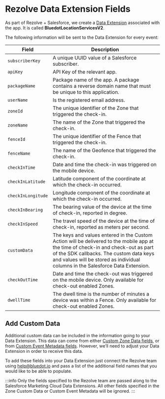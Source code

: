 Rezolve Data Extension Fields
=============================

As part of Rezolve + Salesforce, we create a [Data Extension](https://help.salesforce.com/articleView?id=mc_co_salesforce_data_extensions.htm&type=5) associated with the app. It is called **BluedotLocationServicesV2**.  

The following information will be sent to the Data Extension for every event:

| **Field**          | **Description**                                                                                                                                                                                                                                                 |
|--------------------|-----------------------------------------------------------------------------------------------------------------------------------------------------------------------------------------------------------------------------------------------------------------|
| `subscriberKey`    | A unique UUID value of a Salesforce subscriber.                                                                                                                                                                                                                 |
| `apiKey`           | API Key of the relevant app.                                                                                                                                                                                                                                    |
| `packageName`      | Package name of the app. A package contains a reverse domain name that must be unique to this application.                                                                                                                                                      |
| `userName`         | Is the registered email address.                                                                                                                                                                                                                                |
| `zoneId`           | The unique identifier of the Zone that triggered the check-in.                                                                                                                                                                                                  |
| `zoneName`         | The name of the Zone that triggered the check-in.                                                                                                                                                                                                               |
| `fenceId`          | The unique identifier of the Fence that triggered the check-in.                                                                                                                                                                                                 |
| `fenceName`        | The name of the Geofence that triggered the check-in.                                                                                                                                                                                                           |
| `checkInTime`      | Date and time the check-in was triggered on the mobile device.                                                                                                                                                                                                  |
| `checkInLatitude`  | Latitude component of the coordinate at which the check-in occurred.                                                                                                                                                                                            |
| `checkInLongitude` | Longitude component of the coordinate at which the check-in occurred.                                                                                                                                                                                           |
| `checkInBearing`   | The bearing value of the device at the time of check-in, reported in degree.                                                                                                                                                                                    |
| `checkInSpeed`     | The travel speed of the device at the time of check-in, reported as meters per second.                                                                                                                                                                          |
| `customData`       | The keys and values entered in the Custom Action will be delivered to the mobile app at the time of check-in and check-out as part of the SDK callbacks. The custom data keys and values will be stored as individual columns in the Salesforce Data Extension. |
| `checkOutTime`     | Date and time the check-out was triggered on the mobile device. Only available for check-out enabled Zones.                                                                                                                                                     |
| `dwellTime`        | The dwell time is the number of minutes a device was within a Fence. Only available for check-out enabled Zones.                                                                                                                                                |

Add Custom Data
---------------

Additional custom data can be included in the information going to your Data Extension. This data can come from either [Custom Zone Data fields](../../Canvas/What%20is%20Zone%20custom%20data.md), or from [Custom Event Metadata fields](../../Custom%20Data.md). However, we’ll need to adjust your Data Extension in order to receive this data. 

To add these fields into your Data Extension just connect the Rezolve team using [help@bluedot.io](mailto:help@bluedot.io) and pass a list of the additional field names that you would like to be able to populate.

:::info
Only the fields specified to the Rezolve team are passed along to the Salesforce Marketing Cloud Data Extensions. All other fields specified in the Zone Custom Data or Custom Event Metadata will be ignored.
:::